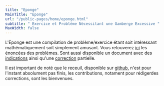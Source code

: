 ```yaml
---
title: "Eponge"
MainTitle: "Eponge"
url: "/public-pages/home/eponge.html"
subtitle: " Exercice et Problème Nécessitant une Gamberge Excessive "
MaxWidth: false
---
```


L'Eponge est une compilation de problème/exercice étant soit intéressant mathématiquement soit simplement amusant.
Vous retouverez [ici](https://github.com/Saskcwatch/Eponge/releases/latest/download/eponge-enonces.pdf) les
énoncées des problèmes. Sont aussi disponible un document avec des [indications](https://github.com/Saskcwatch/Eponge/releases/latest/download/eponge-indications.pdf)
ainsi qu'une [correction](https://github.com/Saskcwatch/Eponge/releases/latest/download/eponge-correction.pdf) partielle.

Il est important de noté que le receuil, disponible sur [github](https://github.com/Saskcwatch/Eponge), n'est pour l'instant absolument pas finis,
les contributions, notament pour rédigerdes corrections, sont les bienvenues.


